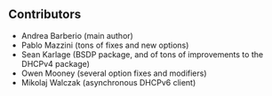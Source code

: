 ## Contributors

* Andrea Barberio (main author)
* Pablo Mazzini (tons of fixes and new options)
* Sean Karlage (BSDP package, and of tons of improvements to the DHCPv4 package)
* Owen Mooney (several option fixes and modifiers)
* Mikolaj Walczak (asynchronous DHCPv6 client)
